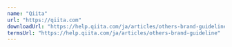 ```yaml
---
name: "Qiita"
url: "https://qiita.com"
downloadUrl: "https://help.qiita.com/ja/articles/others-brand-guideline"
termsUrl: "https://help.qiita.com/ja/articles/others-brand-guideline"
---
```

